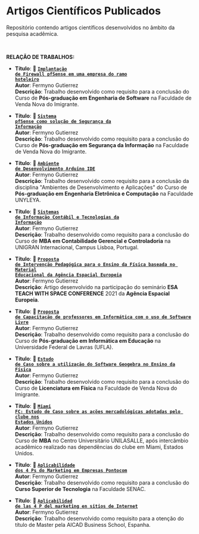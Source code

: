 # Artigos Científicos Publicados 
Repositório contendo artigos científicos desenvolvidos no âmbito da pesquisa acadêmica.

<BR>

**RELAÇÃO DE TRABALHOS:**
<BR>

 
* **Título**: 📄 **<code>[Implantação de Firewall pfSense em uma empresa do ramo hoteleiro](https://github.com/fermyno/scientific-research-papers/tree/main/estudo-de-caso-implantacao-de-firewall)</code>**  
  **Autor**: Fermyno Gutierrez  
  **Descrição**: Trabalho desenvolvido como requisito para a conclusão do Curso de **Pós-graduação em Engenharia de Software** na Faculdade de Venda Nova do Imigrante.

* **Título**: 📄 **<code>[Sistema pfSense como solução de Segurança da Informação](https://github.com/fermyno/scientific-research-papers/tree/main/pfsense-seguranca-da-informacao)</code>**  
  **Autor**: Fermyno Gutierrez  
  **Descrição**: Trabalho desenvolvido como requisito para a conclusão do Curso de **Pós-graduação em Segurança da Informação** na Faculdade de Venda Nova do Imigrante.

* **Título**: 📄 **<code>[Ambiente de Desenvolvimento Arduino IDE](https://github.com/fermyno/scientific-research-papers/blob/main/ambiente-de-desenvolvimento-Arduino-IDE/README.md)</code>**  
  **Autor**: Fermyno Gutierrez  
  **Descrição**: Trabalho desenvolvido como requisito para a conclusão da disciplina "Ambientes de Desenvolvimento e Aplicações" do Curso de **Pós-graduação em Engenharia Eletrônica e Computação** na Faculdade UNYLEYA.
  
* **Título**: 📄 **<code>[Sistemas de Informação Contábil e Tecnologias da Informação](https://github.com/fermyno/scientific-research-papers/tree/main/sic-e-tecnologias-da-informacao)</code>**  
  **Autor**: Fermyno Gutierrez  
  **Descrição**: Trabalho desenvolvido como requisito para a conclusão do Curso de **MBA em Contabilidade Gerencial e Controladoria** na UNIGRAN Internacional, Campus Lisboa, Portugal.

* **Título**: 📄 **<code>[Proposta de Intervenção Pedagógica para o Ensino da Física baseada no Material Educacional da Agência Espacial Europeia](https://github.com/fermyno/scientific-research-papers/tree/main/intervencao-pedagogica-agencia-espacial-europeia)</code>**  
  **Autor**: Fermyno Gutierrez  
  **Descrição**: Artigo desenvolvido na participação do seminário **ESA TEACH WITH SPACE CONFERENCE** 2021 da **Agência Espacial Europeia**.
  
* **Título**: 📄 **<code>[Proposta de Capacitação de professores em Informática com o uso de Software Livre](https://github.com/fermyno/scientific-research-papers/tree/main/capacitacao-de-professores-em-informatica-com-software-livre)</code>**  
  **Autor**: Fermyno Gutierrez  
  **Descrição**: Trabalho desenvolvido como requisito para a conclusão do Curso de **Pós-graduação em Informática em Educação** na Universidade Federal de Lavras (UFLA).
 
* **Título**: 📄 **<code>[Estudo de Caso sobre a utilização do Software Geogebra no Ensino da Física](https://github.com/fermyno/scientific-research-papers/tree/main/utilizacao-do-geogebra-no-ensino-da-fisica)</code>**  
  **Autor**: Fermyno Gutierrez  
  **Descrição**: Trabalho desenvolvido como requisito para a conclusão do Curso de **Licenciatura em Física** na Faculdade de Venda Nova do Imigrante.

* **Título**: 📄 **<code>[Miami FC: Estudo de Caso sobre as ações mercadológicas adotadas pelo clube nos Estados Unidos](https://github.com/fermyno/scientific-research-papers/tree/main/miami-fc-estudo-de-caso-estados-unidos)</code>**  
  **Autor**: Fermyno Gutierrez  
  **Descrição**: Trabalho desenvolvido como requisito para a conclusão do Curso de **MBA** no Centro Universitário UNILASALLE, após intercâmbio acadêmico realizado nas dependências do clube em Miami, Estados Unidos.

* **Título**: 📄 **<code>[Aplicabilidade dos 4 Ps do Marketing em Empresas Pontocom](https://github.com/fermyno/scientific-research-papers/tree/main/aplicabilidade-dos-4-ps-em-empresas-pontocom)</code>**  
  **Autor**: Fermyno Gutierrez  
  **Descrição**: Trabalho desenvolvido como requisito para a conclusão do **Curso Superior de Tecnologia** na Faculdade SENAC.

* **Título**: 📄 **<code>[Aplicabilidad de las 4 P del marketing en sitios de Internet](https://github.com/fermyno/scientific-research-papers/tree/main/las-4-p-en-sitios-de-internet)</code>**  
  **Autor**: Fermyno Gutierrez  
  **Descrição**: Trabalho desenvolvido como requisito para a otenção do título de Master pela AICAD Business School, Espanha.


